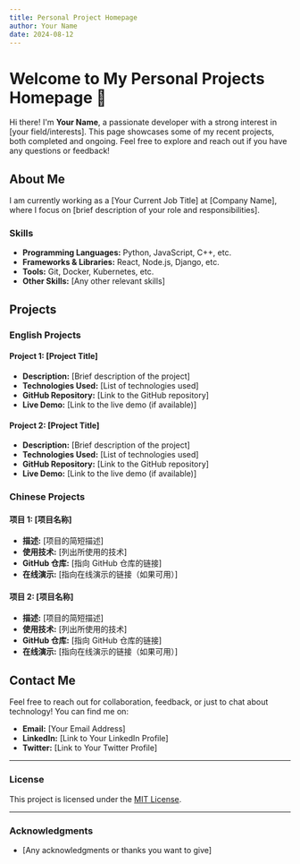 ```yaml
---
title: Personal Project Homepage
author: Your Name
date: 2024-08-12
---
```


<!-- You can use emojis to make your page more engaging! 🚀 -->

# Welcome to My Personal Projects Homepage 🌟

Hi there! I'm **Your Name**, a passionate developer with a strong interest in [your field/interests]. This page showcases some of my recent projects, both completed and ongoing. Feel free to explore and reach out if you have any questions or feedback!

## About Me

I am currently working as a [Your Current Job Title] at [Company Name], where I focus on [brief description of your role and responsibilities].

### Skills

- **Programming Languages:** Python, JavaScript, C++, etc.
- **Frameworks & Libraries:** React, Node.js, Django, etc.
- **Tools:** Git, Docker, Kubernetes, etc.
- **Other Skills:** [Any other relevant skills]

## Projects

### English Projects

#### Project 1: [Project Title]
- **Description:** [Brief description of the project]
- **Technologies Used:** [List of technologies used]
- **GitHub Repository:** [Link to the GitHub repository]
- **Live Demo:** [Link to the live demo (if available)]

#### Project 2: [Project Title]
- **Description:** [Brief description of the project]
- **Technologies Used:** [List of technologies used]
- **GitHub Repository:** [Link to the GitHub repository]
- **Live Demo:** [Link to the live demo (if available)]

### Chinese Projects

#### 项目 1: [项目名称]
- **描述:** [项目的简短描述]
- **使用技术:** [列出所使用的技术]
- **GitHub 仓库:** [指向 GitHub 仓库的链接]
- **在线演示:** [指向在线演示的链接（如果可用）]

#### 项目 2: [项目名称]
- **描述:** [项目的简短描述]
- **使用技术:** [列出所使用的技术]
- **GitHub 仓库:** [指向 GitHub 仓库的链接]
- **在线演示:** [指向在线演示的链接（如果可用）]

## Contact Me

Feel free to reach out for collaboration, feedback, or just to chat about technology! You can find me on:

- **Email:** [Your Email Address]
- **LinkedIn:** [Link to Your LinkedIn Profile]
- **Twitter:** [Link to Your Twitter Profile]

---

### License

This project is licensed under the [MIT License](LICENSE).

---

### Acknowledgments

- [Any acknowledgments or thanks you want to give]

